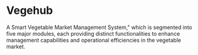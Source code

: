 # Vegehub
A Smart Vegetable Market Management System," which is segmented into five major modules, each providing distinct functionalities to enhance management capabilities and operational efficiencies in the vegetable market. 
